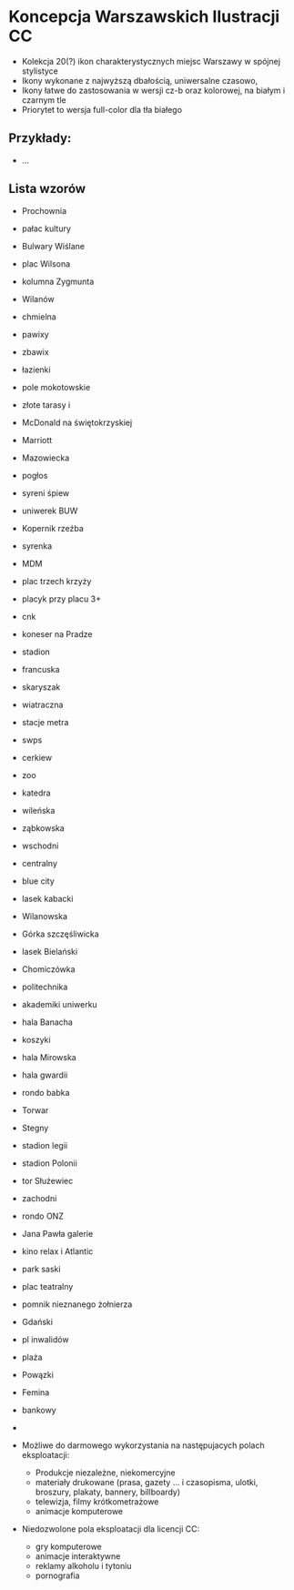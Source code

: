 # Koncepcja Warszawskich Ilustracji CC

* Kolekcja 20(?) ikon charakterystycznych miejsc Warszawy w spójnej stylistyce
* Ikony wykonane z najwyższą dbałością, uniwersalne czasowo, 
* Ikony łatwe do zastosowania w wersji cz-b oraz kolorowej, na białym i czarnym tle
* Priorytet to wersja full-color dla tła białego

## Przykłady:
* ...

## Lista wzorów 
* Prochownia
* pałac kultury 
* Bulwary Wiślane
* plac Wilsona 
* kolumna Zygmunta
* Wilanów 
* chmielna 
* pawixy
* zbawix
* łazienki 
* pole mokotowskie 
* złote tarasy i 
* McDonald na świętokrzyskiej
* Marriott 
* Mazowiecka
* pogłos
* syreni śpiew 
* uniwerek BUW 
* Kopernik rzeźba 
* syrenka 
* MDM
* plac trzech krzyży 
* placyk przy placu 3+
* cnk
* koneser na Pradze 
* stadion 
* francuska 
* skaryszak 
* wiatraczna 
* stacje metra 
* swps 
* cerkiew 
* zoo
* katedra 
* wileńska 
* ząbkowska 
* wschodni 
* centralny 
* blue city 
* lasek kabacki 
* Wilanowska 
* Górka szczęśliwicka
* lasek Bielański 
* Chomiczówka
* politechnika 
* akademiki uniwerku 
* hala Banacha 
* koszyki 
* hala Mirowska
* hala gwardii 
* rondo babka
* Torwar
* Stegny 
* stadion legii 
* stadion Polonii 
* tor Służewiec 
* zachodni 
* rondo ONZ 
* Jana Pawła galerie 
* kino relax i Atlantic 
* park saski
* plac teatralny 
* pomnik nieznanego żołnierza 
* Gdański 
* pl inwalidów 
* plaża 
* Powązki 
* Femina 
* bankowy 
* 

* Możliwe do darmowego wykorzystania na następujacych polach eksploatacji:
  * Produkcje niezależne, niekomercyjne
  * materiały drukowane (prasa, gazety ... i czasopisma, ulotki, broszury, plakaty, bannery, billboardy)
  * telewizja, filmy krótkometrażowe
  * animacje komputerowe
* Niedozwolone pola eksploatacji dla licencji CC:
  * gry komputerowe 
  * animacje interaktywne
  * reklamy alkoholu i tytoniu
  * pornografia

